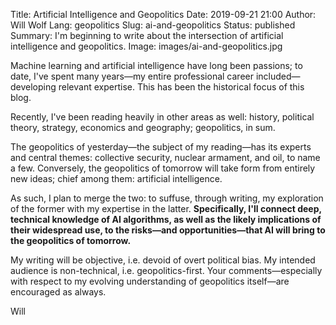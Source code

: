 Title: Artificial Intelligence and Geopolitics
Date: 2019-09-21 21:00
Author: Will Wolf
Lang: geopolitics
Slug: ai-and-geopolitics
Status: published
Summary: I'm beginning to write about the intersection of artificial intelligence and geopolitics.
Image: images/ai-and-geopolitics.jpg

Machine learning and artificial intelligence have long been passions; to date, I've spent many years—my entire professional career included—developing relevant expertise. This has been the historical focus of this blog.

Recently, I've been reading heavily in other areas as well: history, political theory, strategy, economics and geography; geopolitics, in sum.

The geopolitics of yesterday—the subject of my reading—has its experts and central themes: collective security, nuclear armament, and oil, to name a few. Conversely, the geopolitics of tomorrow will take form from entirely new ideas; chief among them: artificial intelligence.

As such, I plan to merge the two: to suffuse, through writing, my exploration of the former with my expertise in the latter. **Specifically, I'll connect deep, technical knowledge of AI algorithms, as well as the likely implications of their widespread use, to the risks—and opportunities—that AI will bring to the geopolitics of tomorrow.**

My writing will be objective, i.e. devoid of overt political bias. My intended audience is non-technical, i.e. geopolitics-first. Your comments—especially with respect to my evolving understanding of geopolitics itself—are encouraged as always.

Will
